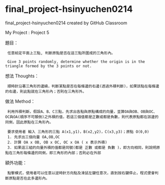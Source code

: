 # final_project-hsinyuchen0214
final_project-hsinyuchen0214 created by GitHub Classroom

My Project : Project 5

題目：

     任意給定平面上三點, 判斷原點是否在這三點所圍成的三角形內。

     Give 3 points randomly, determine whether the origin is in the triangle formed by the 3 points or not.


想法 Thoughts：

     順時針沿著三角形的邊繞，判斷某點是否在每條邊的右邊(透過外積判斷)，如果該點在每條邊的右邊，則此點就在三角形內；否則在三角形外。

做法 Method：

     利用外積判斷，假設A、B、C三點，先求出各點與原點構成的向量，並算OA與OB、OB與OC、OC與OA(順序不可顛倒)之外積的值，若這三個值都是正數或都是負數，則代表原點都在該邊的同側，因此原點在三角形內。
     
     要求使用者 輸入 三角形的三點 A(x1,y1)，B(x2,y2)，C(x3,y3)；原點 O(0,0)
     1. 先求出三個向量 OA,OB,OC
     2. 計算 OA x OB, OB x OC, OC x OA ( x 表示外積)
     3. 如果這三組的向量外積的值都是同號(都是 正數 或都是 負數 )，即方向相同，則說明原點在三角形每條邊的同側，即三角形的內部；否則必在外部
     
額外功能：

     點擊模式，使用者可以任意以逆時針方向點及滑鼠左鍵任意次，直到按右鍵停止，程式便會判斷原點是否在此多邊形內。
